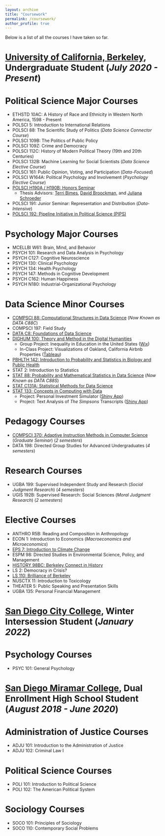 ```yaml
---
layout: archive
title: "Coursework"
permalink: /coursework/
author_profile: true
---
```


Below is a list of all the courses I have taken so far.

__[University of California, Berkeley](https://www.berkeley.edu/)__, Undergraduate Student (_July 2020 - Present_)
======
# Political Science Major Courses
* ETHSTD 10AC: A History of Race and Ethnicity in Western North America, 1598 - Present
* POLSCI 5: Introduction to International Relations
* POLSCI 88: The Scientific Study of Politics (_Data Science Connector Course_)
* POLSCI 109B: The Politics of Public Policy
* POLSCI 109Z: Crime and Democracy
* POLSCI 112C: History of Modern Political Theory (19th and 20th Centuries)
* POLSCI 132B: Machine Learning for Social Scientists (_Data Science Elective Course_)
* POLSCI 161: Public Opinion, Voting, and Participation (_Data-Focused_)
* POLSCI W164A: Political Psychology and Involvement (_Psychology Elective Course_)
* [POLSCI H190A / H190B: Honors Seminar](https://polisci.berkeley.edu/undergraduate-program/academic-opportunities/honors-program)
    - Thesis Advisors: [Terri Bimes](https://polisci.berkeley.edu/people/person/terri-bimes), [David Broockman](https://polisci.berkeley.edu/people/person/david-edward-broockman), and [Juliana Schroeder](https://julianaschroeder.com/)
* POLSCI 191: Junior Seminar: Representation and Distribution (_Data-Intensive_)
* [POLSCI 192: Pipeline Initiative in Political Science (PIPS)](https://polisci.berkeley.edu/political-science-cal/undergraduate-programs)

# Psychology Major Courses
* MCELLBI W61: Brain, Mind, and Behavior
* PSYCH 101: Research and Data Analysis in Psychology
* PSYCH C127: Cognitive Neuroscience
* PSYCH 130: Clinical Psychology
* PSYCH 134: Health Psychology
* PSYCH 147: Methods in Cognitive Development
* PSYCH C162: Human Happiness
* PSYCH N180: Industrial-Organizational Psychology

# Data Science Minor Courses
* [COMPSCI 88: Computational Structures in Data Science](https://c88c.org/fa21/) (_Now Known as DATA C88C_)
* COMPSCI 197: Field Study
* [DATA C8: Foundations of Data Science](http://www.data8.org/su21/)
* [DIGHUM 100: Theory and Method in the Digital Humanities](https://sites.google.com/berkeley.edu/dighum-100/home)
    - Group Project: Inequality in Education in the United States ([Wix](https://dighum100su23.wixsite.com/education-dh100su23))
    - In-Class Project: Visualizations of Oakland, California Airbnb Properties ([Tableau](https://public.tableau.com/app/profile/andrewchen04/viz/OaklandAirbnb/OaklandAirbnb))
* [PBHLTH 142: Introduction to Probability and Statistics in Biology and Public Health](https://github.com/ph142-ucb/ph142-sp22)
* STAT 2: Introduction to Statistics
* [STAT 88: Probability and Mathematical Statistics in Data Science](http://stat88.org/) (_Now Known as DATA C88S_)
* [STAT C131A: Statistical Methods for Data Science](https://epurdom.github.io/Stat131A/)
* [STAT 133: Concepts in Computing with Data](https://www.gastonsanchez.com/intro2cwd/)
    - Project: Personal Investment Simulator ([Shiny App](https://andrewchen.shinyapps.io/InvestmentSimulator/))
    - Project: Text Analysis of _The Simpsons_ Transcripts ([Shiny App](https://andrewchen.shinyapps.io/Simpsons/))

# Pedagogy Courses
* [COMPSCI 370: Adaptive Instruction Methods in Computer Science](https://inst.eecs.berkeley.edu/~cs370/) (_Graduate Seminar_) (_2 semesters_)
* DATA 198: Directed Group Studies for Advanced Undergraduates (_4 semesters_)

# Research Courses
* UGBA 199: Supervised Independent Study and Research (_Social Judgment Research_) (_4 semesters_)
* UGIS 192B: Supervised Research: Social Sciences (_Moral Judgment Research_) (_2 semesters_)

# Elective Courses
* ANTHRO R5B: Reading and Composition in Anthropology
* ECON 1: Introduction to Economics (_Macroeconomics and Microeconomics_)
* [EPS 7: Introduction to Climate Change](https://romps.berkeley.edu/teaching/courses-2020-fall-eps7.html)
* ESPM 98: Directed Studies in Environmental Science, Policy, and Management
* [HISTORY 98BC: Berkeley Connect in History](https://berkeleyconnect.berkeley.edu/finding-connection/participating-departments/history)
* LS 2: Democracy in Crisis?
* [LS 110: Brilliance of Berkeley](https://curricularconnections.berkeley.edu/ls110/)
* NUSCTX 11: Introduction to Toxicology
* THEATER 5: Public Speaking and Presentation Skills
* UGBA 135: Personal Financial Management

__[San Diego City College](https://www.sdcity.edu/)__, Winter Intersession Student (_January 2022_)
======
# Psychology Courses
* PSYC 101: General Psychology

__[San Diego Miramar College](https://sdmiramar.edu/)__, Dual Enrollment High School Student (_August 2018 - June 2020_)
======
# Administration of Justice Courses
* ADJU 101: Introduction to the Administration of Justice
* ADJU 102: Criminal Law I

# Political Science Courses
* POLI 101: Introduction to Political Science
* POLI 102: The American Political System

# Sociology Courses
* SOCO 101: Principles of Sociology
* SOCO 110: Contemporary Social Problems
